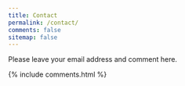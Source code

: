 ```yaml
---
title: Contact
permalink: /contact/
comments: false
sitemap: false
---
```

Please leave your email address and comment here.

{% include comments.html %}
